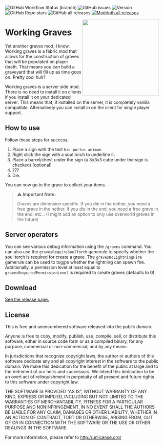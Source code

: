 <img alt="GitHub Workflow Status (branch)" src="https://img.shields.io/github/actions/workflow/status/StoneLabs/working-graves/build.yml?branch=master&label=master&style=flat-square"> <img alt="GitHub issues" src="https://img.shields.io/github/issues/StoneLabs/working-graves?style=flat-square"> <img alt="Version" src="https://img.shields.io/badge/Minecraft%20Version-1.20.2-blue?style=flat-square"> <img alt="GitHub Repo stars" src="https://img.shields.io/github/stars/StoneLabs/working-graves?style=flat-square"> <img alt="GitHub all releases" src="https://img.shields.io/github/downloads/StoneLabs/working-graves/total?color=gold&label=GH Downloads&style=flat-square"> <a href="https://modrinth.com/mod/working-graves"><img alt="Modrinth all releases" src="https://img.shields.io/modrinth/dt/GU61bZwi?color=gold&label=Modrinth Downloads&style=flat-square"></a>

<img src="https://user-images.githubusercontent.com/19885942/133668909-406ae7e7-3012-4444-b2c4-392c94d51837.png" align="right" width="250" />

# Working Graves

Yet another graves mod, I know. Working graves is a fabric mod that allows for the construction of graves that will be populated on player death. That means you can build a graveyard that will fill up as time goes on. Pretty cool huh?

Working graves is a server side mod. There is no need to install it on clients if you install it on your dedicated server. This means that, if installed on the server, it is completely vanilla compatible. Alternatively you can install in on the client for single player support.

## How to use

Follow these steps for success.
1. Place a sign with the text `hic portus animae`.
2. Right click the sign with a soul torch to underline it.
3. Place a barrel/chest under the sign (a 3x3x3 cube under the sign is checked) [optional]
4. ???
5. Die.

You can now go to the grave to collect your items.

> :warning: **Important Note:**
> 
> Graves are dimension specific. If you die in the nether, you need a free grave in the nether. If you die in the end, you need a free grave in the end, etc... (I might add an option to only use overworld graves in the future)

## Server operators

You can see various debug information using the `/graves` command.
You can also use the `gravesRequireSoulTorch` gamerule to specify whether the soul torch is required for create a grave. The `gravesDoLightningFire` gamerule can be used to toggle whether the lightning can spawn fire. Additionally, a permission level at least equal to `gravesRequiredPermissionLevel` is required to create graves (defaults to 0).

## Download

[See the release page.](https://github.com/StoneLabs/working-graves/releases)

## License

This is free and unencumbered software released into the public domain.

Anyone is free to copy, modify, publish, use, compile, sell, or
distribute this software, either in source code form or as a compiled
binary, for any purpose, commercial or non-commercial, and by any
means.

In jurisdictions that recognize copyright laws, the author or authors
of this software dedicate any and all copyright interest in the
software to the public domain. We make this dedication for the benefit
of the public at large and to the detriment of our heirs and
successors. We intend this dedication to be an overt act of
relinquishment in perpetuity of all present and future rights to this
software under copyright law.

THE SOFTWARE IS PROVIDED "AS IS", WITHOUT WARRANTY OF ANY KIND,
EXPRESS OR IMPLIED, INCLUDING BUT NOT LIMITED TO THE WARRANTIES OF
MERCHANTABILITY, FITNESS FOR A PARTICULAR PURPOSE AND NONINFRINGEMENT.
IN NO EVENT SHALL THE AUTHORS BE LIABLE FOR ANY CLAIM, DAMAGES OR
OTHER LIABILITY, WHETHER IN AN ACTION OF CONTRACT, TORT OR OTHERWISE,
ARISING FROM, OUT OF OR IN CONNECTION WITH THE SOFTWARE OR THE USE OR
OTHER DEALINGS IN THE SOFTWARE.

For more information, please refer to <http://unlicense.org/>
